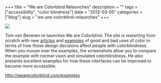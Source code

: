 +++
title = "We are Colorblind Relaunches"
description = ""
tags = ["accessibility", "color blindness"]
date = "2012-03-05"
categories = ["blog"]
slug = "we-are-colorblind-relaunches"
+++



  <div class="notebook-screenshot"><a href="http://wearecolorblind.com/examples"><img src="http://media.konigi.com/bluga/wt4f55447a7d9ca_large.jpg"/></a></div><p>Tom van Beveren re-launches We are Colorblind. The site is restarting from scratch with new <a href="http://wearecolorblind.com/articles">articles</a> and <a href="http://wearecolorblind.com/examples">examples</a> of good and bad uses of color in terms of how those design decisions affect people with colorblindness. When you mouse over the examples, the screenshots allow you to compare the example with normal vison and simulated colorblindness. He also presents excellent examples for how these interfaces can be improved to become more accessible.</p>

    
  <a href="http://wearecolorblind.com/examples">http://wearecolorblind.com/examples</a>
